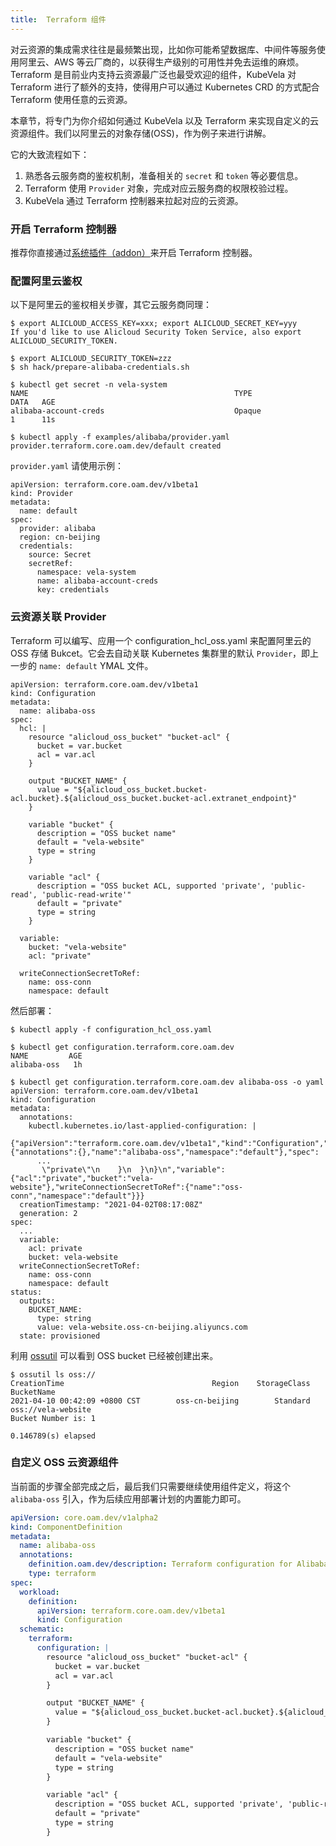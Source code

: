 ```yaml
---
title:  Terraform 组件
---
```


对云资源的集成需求往往是最频繁出现，比如你可能希望数据库、中间件等服务使用阿里云、AWS 等云厂商的，以获得生产级别的可用性并免去运维的麻烦。Terraform 是目前业内支持云资源最广泛也最受欢迎的组件，KubeVela 对 Terraform 进行了额外的支持，使得用户可以通过 Kubernetes CRD 的方式配合 Terraform 使用任意的云资源。

本章节，将专门为你介绍如何通过 KubeVela 以及 Terraform 来实现自定义的云资源组件。我们以阿里云的对象存储(OSS)，作为例子来进行讲解。

它的大致流程如下：
1. 熟悉各云服务商的鉴权机制，准备相关的 `secret` 和 `token` 等必要信息。
2. Terraform 使用 `Provider` 对象，完成对应云服务商的权限校验过程。
3. KubeVela 通过 Terraform 控制器来拉起对应的云资源。


### 开启 Terraform 控制器

推荐你直接通过[系统插件（addon）](../addon)来开启 Terraform 控制器。

### 配置阿里云鉴权
以下是阿里云的鉴权相关步骤，其它云服务商同理：

```
$ export ALICLOUD_ACCESS_KEY=xxx; export ALICLOUD_SECRET_KEY=yyy
If you'd like to use Alicloud Security Token Service, also export ALICLOUD_SECURITY_TOKEN.

$ export ALICLOUD_SECURITY_TOKEN=zzz
$ sh hack/prepare-alibaba-credentials.sh

$ kubectl get secret -n vela-system
NAME                                              TYPE                                  DATA   AGE
alibaba-account-creds                             Opaque                                1      11s

$ kubectl apply -f examples/alibaba/provider.yaml
provider.terraform.core.oam.dev/default created
```

`provider.yaml` 请使用示例：

```
apiVersion: terraform.core.oam.dev/v1beta1
kind: Provider
metadata:
  name: default
spec:
  provider: alibaba
  region: cn-beijing
  credentials:
    source: Secret
    secretRef:
      namespace: vela-system
      name: alibaba-account-creds
      key: credentials
```

### 云资源关联 Provider

Terraform 可以编写、应用一个 configuration_hcl_oss.yaml 来配置阿里云的 OSS 存储 Bukcet。它会去自动关联 Kubernetes 集群里的默认 `Provider`，即上一步的 `name: default` YMAL 文件。

```
apiVersion: terraform.core.oam.dev/v1beta1
kind: Configuration
metadata:
  name: alibaba-oss
spec:
  hcl: |
    resource "alicloud_oss_bucket" "bucket-acl" {
      bucket = var.bucket
      acl = var.acl
    }

    output "BUCKET_NAME" {
      value = "${alicloud_oss_bucket.bucket-acl.bucket}.${alicloud_oss_bucket.bucket-acl.extranet_endpoint}"
    }

    variable "bucket" {
      description = "OSS bucket name"
      default = "vela-website"
      type = string
    }

    variable "acl" {
      description = "OSS bucket ACL, supported 'private', 'public-read', 'public-read-write'"
      default = "private"
      type = string
    }

  variable:
    bucket: "vela-website"
    acl: "private"

  writeConnectionSecretToRef:
    name: oss-conn
    namespace: default
```
然后部署：

```
$ kubectl apply -f configuration_hcl_oss.yaml

$ kubectl get configuration.terraform.core.oam.dev
NAME         AGE
alibaba-oss   1h

$ kubectl get configuration.terraform.core.oam.dev alibaba-oss -o yaml
apiVersion: terraform.core.oam.dev/v1beta1
kind: Configuration
metadata:
  annotations:
    kubectl.kubernetes.io/last-applied-configuration: |
      {"apiVersion":"terraform.core.oam.dev/v1beta1","kind":"Configuration","metadata":{"annotations":{},"name":"alibaba-oss","namespace":"default"},"spec":
      ...
       \"private\"\n    }\n  }\n}\n","variable":{"acl":"private","bucket":"vela-website"},"writeConnectionSecretToRef":{"name":"oss-conn","namespace":"default"}}}
  creationTimestamp: "2021-04-02T08:17:08Z"
  generation: 2
spec:
  ...
  variable:
    acl: private
    bucket: vela-website
  writeConnectionSecretToRef:
    name: oss-conn
    namespace: default
status:
  outputs:
    BUCKET_NAME:
      type: string
      value: vela-website.oss-cn-beijing.aliyuncs.com
  state: provisioned
```

利用 [ossutil](https://help.aliyun.com/document_detail/50452.html) 可以看到 OSS bucket 已经被创建出来。

```
$ ossutil ls oss://
CreationTime                                 Region    StorageClass    BucketName
2021-04-10 00:42:09 +0800 CST        oss-cn-beijing        Standard    oss://vela-website
Bucket Number is: 1

0.146789(s) elapsed
```

### 自定义 OSS 云资源组件
当前面的步骤全部完成之后，最后我们只需要继续使用组件定义，将这个 `alibaba-oss` 引入，作为后续应用部署计划的内置能力即可。

```yaml
apiVersion: core.oam.dev/v1alpha2
kind: ComponentDefinition
metadata:
  name: alibaba-oss
  annotations:
    definition.oam.dev/description: Terraform configuration for Alibaba Cloud OSS object
    type: terraform
spec:
  workload:
    definition:
      apiVersion: terraform.core.oam.dev/v1beta1
      kind: Configuration
  schematic:
    terraform:
      configuration: |
        resource "alicloud_oss_bucket" "bucket-acl" {
          bucket = var.bucket
          acl = var.acl
        }

        output "BUCKET_NAME" {
          value = "${alicloud_oss_bucket.bucket-acl.bucket}.${alicloud_oss_bucket.bucket-acl.extranet_endpoint}"
        }

        variable "bucket" {
          description = "OSS bucket name"
          default = "vela-website"
          type = string
        }

        variable "acl" {
          description = "OSS bucket ACL, supported 'private', 'public-read', 'public-read-write'"
          default = "private"
          type = string
        }
```